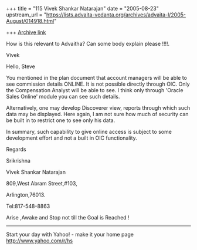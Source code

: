 +++
title = "115 Vivek Shankar Natarajan"
date = "2005-08-23"
upstream_url = "https://lists.advaita-vedanta.org/archives/advaita-l/2005-August/014918.html"

+++
[Archive link](https://lists.advaita-vedanta.org/archives/advaita-l/2005-August/014918.html)

How is this relevant to Advaitha? Can some body
explain please !!!!.

Vivek


Hello, Steve

You mentioned in the plan document that account
managers will  be able to see commission details
ONLINE. It is not possible directly through OIC. Only
the Compensation Analyst will be able to see. I think
only through 'Oracle Sales Online' module you can see
such details. 

Alternatively, one may develop Discoverer view,
reports through which such data may be displayed. Here
again, I am not sure how much of security can be built
in to restrict one to see only his data. 

In summary, such capability to give online access is
subject to some development effort and not a built in
OIC functionality.

Regards

Srikrishna


Vivek Shankar Natarajan

 809,West Abram Street,#103,

Arlington,76013.

Tel:817-548-8863

Arise ,Awake and Stop not till the Goal is Reached !











____________________________________________________
Start your day with Yahoo! - make it your home page 
http://www.yahoo.com/r/hs 


